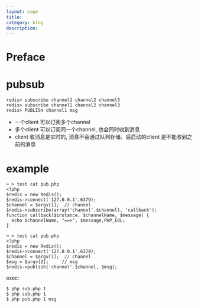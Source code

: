 ```yaml
---
layout: page
title:
category: blog
description:
---
```

# Preface

# pubsub

	redis> subscribe channel1 channel2 channel3
	redis> subscribe channel1 channel2 channel3
	redis> PUBLISH channel1 msg

- 一个client 可以订阅多个channel
- 多个client 可以订阅同一个channel, 也会同时收到消息
- client 收消息是实时的, 消息不会通过队列存储。后启动的client 是不能收到之前的消息

# example

	➜ > test cat pub.php
	<?php
	$redis = new Redis();
	$redis->connect('127.0.0.1',6379);
	$channel = $argv[1];  // channel
	$redis->subscribe(array('channel'.$channel), 'callback');
	function callback($instance, $channelName, $message) {
	  echo $channelName, "==>", $message,PHP_EOL;
	}

	➜ > test cat pub.php
	<?php
	$redis = new Redis();
	$redis->connect('127.0.0.1',6379);
	$channel = $argv[1];  // channel
	$msg = $argv[2];     // msg
	$redis->publish('channel'.$channel, $msg);

exec:

	$ php sub.php 1
	$ php sub.php 1
	$ php pub.php 1 msg
